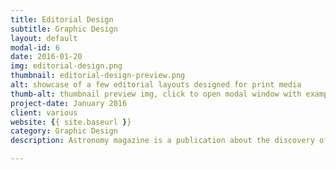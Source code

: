 ```yaml
---
title: Editorial Design
subtitle: Graphic Design
layout: default
modal-id: 6
date: 2016-01-20
img: editorial-design.png
thumbnail: editorial-design-preview.png
alt: showcase of a few editorial layouts designed for print media
thumb-alt: thumbnail preview img, click to open modal window with examples of editorial design work
project-date: January 2016
client: various
website: {{ site.baseurl }}
category: Graphic Design
description: Astronomy magazine is a publication about the discovery of the great cosmos. Their first and only article never published is about black holes and their awesomeness. Astronomy magazine's logo was designed by me and all images provided by <a href="http://www.nasa.gov/multimedia/imagegallery/index.html" target="_blank">NASA</a>.<p>Experimentart is a magazine about art, music and design. This layout is based on an interview made to artist <a href="http://iri5.com/" target="_blank">iri5</a> about her beautiful and nostalgic, original creations.</p>

---
```

